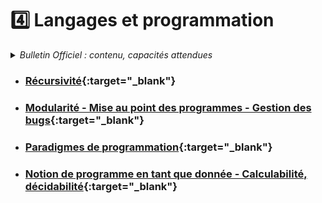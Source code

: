 # 4️⃣ Langages et programmation
<details>
    <summary><i>Bulletin Officiel : contenu, capacités attendues</i></summary>

<blockquote>
<br>
Le travail entrepris en classe de première sur les méthodes de programmation est prolongé. L’accent est mis sur une programmation assurant une meilleure sûreté, c’est-à-dire minimisant le nombre d’erreurs. Parallèlement, on montre l’universalité et les limites de la notion de <b>calculabilité</b>. La <b>récursivité</b> est une méthode fondamentale de programmation. Son introduction permet également de diversifier les algorithmes étudiés. En classe terminale, les élèves s’initient à différents <b>paradigmes de programmation</b> pour ne pas se limiter à une démarche impérative. 
<br><br> 
<table>
<tr><th> Contenu </th><th> Capacités attendues </th></tr>
<tr><td> Notion de programme en tant que donnée <br> Calculabilité, décidabilité </td><td> - Comprendre que tout programme est aussi une donnée <br>- Comprendre que la calculabilité ne dépend pas du langage de programmation utilisé<br>- Montrer, sans formalisme théorique, que le problème de l’arrêt est indécidable </td> </tr> 
<tr><td> Récursivité </td><td> - Écrire un programme récursif<br>-  Analyser le fonctionnement d’un programme récursif </td> </tr>
<tr><td> Modularité </td><td> - Utiliser des API ou des bibliothèques <br>- Exploiter leur documentation <br>- Créer des modules simples et les documenter </td> </tr>
<tr><td> Mise au point des programmes <br>Gestion des bugs </td><td> - Dans la pratique de la programmation, savoir répondre aux causes typiques de bugs : problèmes liés au typage, effets de bord non désirés, débordements dans les tableaux, instruction conditionnelle non exhaustive, choix des inégalités, comparaisons et calculs entre flottants, mauvais nommage des variables, etc. </td> </tr>
<tr><td> Paradigmes de programmation </td><td> - Distinguer sur des exemples les paradigmes impératif, fonctionnel et objet <br>- Choisir le paradigme de programmation selon le champ d’application d’un programme </td> </tr>
</table>
</blockquote>
</details>

- ### [Récursivité](https://notebook.basthon.fr/?from=https://raw.githubusercontent.com/abrugiere/tnsi/main/_ressources/4.2_recur.ipynb){:target="_blank"}

- ### [Modularité - Mise au point des programmes - Gestion des bugs](https://notebook.basthon.fr/?from=https://raw.githubusercontent.com/abrugiere/tnsi/main/_ressources/4.3_modul_mise_au_pt.ipynb){:target="_blank"}

- ### [Paradigmes de programmation](https://notebook.basthon.fr/?from=https://raw.githubusercontent.com/abrugiere/tnsi/main/_ressources/4.4_paradigmes.ipynb){:target="_blank"}

- ### [Notion de programme en tant que donnée - Calculabilité, décidabilité](https://notebook.basthon.fr/?from=https://raw.githubusercontent.com/abrugiere/tnsi/main/_ressources/4.1_calculabilite.ipynb){:target="_blank"}
